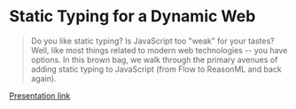# Static Typing for a Dynamic Web
> Do you like static typing? Is JavaScript too "weak" for your tastes? Well, like most things related to modern web technologies -- you have options. In this brown bag, we walk through the primary avenues of adding static typing to JavaScript (from Flow to ReasonML and back again).

[Presentation link]()
